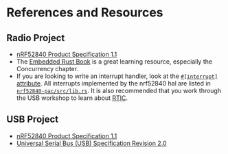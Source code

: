 # References and Resources

## Radio Project

- [nRF52840 Product Specification 1.1](https://docs.nordicsemi.com/bundle/ps_nrf52840/page/keyfeatures_html5.html)
- The [Embedded Rust Book][embedded rust] is a great learning resource, especially the Concurrency chapter.
- If you are looking to write an interrupt handler, look at the [`#[interrupt]` attribute][interrupt]. All interrupts implemented by the nrf52840 hal are listed in [`nrf52840-pac/src/lib.rs`][pac]. It is also recommended that you work through the USB workshop to learn about [RTIC][rtic].

[pac]: https://github.com/nrf-rs/nrf52840-pac/blob/9558a3ed032b2aec7e57c2f42330f1dee0000a04/src/lib.rs#L167
[interrupt]: https://docs.rs/cortex-m-rt/0.7.5/cortex_m_rt/attr.interrupt.html
[rtic]: https://rtic.rs/2/book/en/
[embedded rust]: https://rust-embedded.github.io/book/

## USB Project

- [nRF52840 Product Specification 1.1](https://docs.nordicsemi.com/bundle/ps_nrf52840/page/keyfeatures_html5.html)
- [Universal Serial Bus (USB) Specification Revision 2.0](https://www.usb.org/document-library/usb-20-specification)
